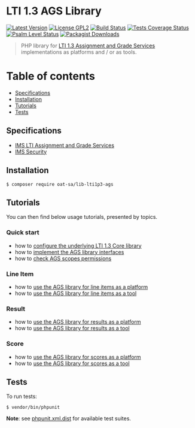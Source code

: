 # LTI 1.3 AGS Library

[![Latest Version](https://img.shields.io/github/tag/oat-sa/lib-lti1p3-ags.svg?style=flat&label=release)](https://github.com/oat-sa/lib-lti1p3-ags/tags)
[![License GPL2](http://img.shields.io/badge/licence-GPL%202.0-blue.svg)](http://www.gnu.org/licenses/gpl-2.0.html)
[![Build Status](https://github.com/oat-sa/lib-lti1p3-ags/actions/workflows/build.yaml/badge.svg?branch=main)](https://github.com/oat-sa/lib-lti1p3-ags/actions)
[![Tests Coverage Status](https://coveralls.io/repos/github/oat-sa/lib-lti1p3-ags/badge.svg?branch=main)](https://coveralls.io/github/oat-sa/lib-lti1p3-ags?branch=main)
[![Psalm Level Status](https://shepherd.dev/github/oat-sa/lib-lti1p3-ags/level.svg)](https://shepherd.dev/github/oat-sa/lib-lti1p3-ags)
[![Packagist Downloads](http://img.shields.io/packagist/dt/oat-sa/lib-lti1p3-ags.svg)](https://packagist.org/packages/oat-sa/lib-lti1p3-ags)


> PHP library for [LTI 1.3 Assignment and Grade Services](https://www.imsglobal.org/spec/lti-ags/v2p0) implementations as platforms and / or as tools.

# Table of contents

- [Specifications](#specifications)
- [Installation](#installation)
- [Tutorials](#tutorials)
- [Tests](#tests)

## Specifications

- [IMS LTI Assignment and Grade Services](https://www.imsglobal.org/spec/lti-ags/v2p0)
- [IMS Security](https://www.imsglobal.org/spec/security/v1p0)

## Installation

```console
$ composer require oat-sa/lib-lti1p3-ags
```

## Tutorials

You can then find below usage tutorials, presented by topics.

### Quick start

- how to [configure the underlying LTI 1.3 Core library](https://github.com/oat-sa/lib-lti1p3-core#quick-start)
- how to [implement the AGS library interfaces](doc/quickstart/interfaces.md)
- how to [check AGS scopes permissions](doc/quickstart/voter.md)

### Line Item

- how to [use the AGS library for line items as a platform](doc/lineitem/platform.md)
- how to [use the AGS library for line items as a tool](doc/lineitem/tool.md)

### Result

- how to [use the AGS library for results as a platform](doc/result/platform.md)
- how to [use the AGS library for results as a tool](doc/result/tool.md)

### Score

- how to [use the AGS library for scores as a platform](doc/score/platform.md)
- how to [use the AGS library for scores as a tool](doc/score/tool.md)

## Tests

To run tests:

```console
$ vendor/bin/phpunit
```
**Note**: see [phpunit.xml.dist](phpunit.xml.dist) for available test suites.
